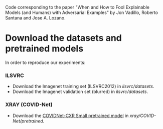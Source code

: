 Code corresponding to the paper "When and How to Fool Explainable Models (and Humans) with Adversarial Examples" by Jon Vadillo, Roberto Santana and Jose A. Lozano.

# Download the datasets and pretrained models
In order to reproduce our experiments:
### ILSVRC
- Download the Imagenet training set (ILSVRC2012) in *ilsvrc/datasets*.
- Download the Imagenet validation set (blurred) in *ilsvrc/datasets*.
### XRAY (COVID-Net)
- Download the [COVIDNet-CXR Small pretrained model](https://github.com/lindawangg/COVID-Net/blob/master/docs/models.md) in *xray/COVID-Net/pretrained*.
